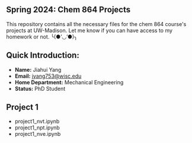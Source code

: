 ## Spring 2024: Chem 864 Projects

This repository contains all the necessary files for the chem 864 course's projects at UW-Madison. Let me know if you can have access to my homework or not. ╰(●’◡’●)╮

## Quick Introduction: 
- **Name:** Jiahui Yang
- **Email:** jyang753@wisc.edu
- **Home Department:** Mechanical Engineering
- **Status:** PhD Student

## Project 1
- project1_nvt.ipynb
- project1_npt.ipynb
- project1_nve.ipynb
